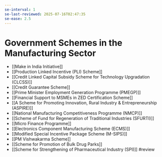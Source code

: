 ```yaml
---
se-interval: 1
se-last-reviewed: 2025-07-16T02:47:35
se-ease: 2.5
---
```

# Government Schemes in the Manufacturing Sector

* [[Make in India Initiative]]
* [[Production Linked Incentive (PLI) Scheme]]
* [[Credit Linked Capital Subsidy Scheme for Technology Upgradation (CLCSS)]]
* [[Credit Guarantee Scheme]]
* [[Prime Minister Employment Generation Programme (PMEGP)]]
* [[Financial Support to MSMEs in ZED Certification Scheme]]
* [[A Scheme for Promoting Innovation, Rural Industry & Entrepreneurship (ASPIRE)]]
* [[National Manufacturing Competitiveness Programme (NMCP)]]
* [[Scheme of Fund for Regeneration of Traditional Industries (SFURTI)]]
* [[Micro Finance Programme]]
* [[Electronics Component Manufacturing Scheme (ECMS)]]
* [[Modified Special Incentive Package Scheme (M-SIPS)]]
* [[PM Vishwakarma Scheme]]
* [[Scheme for Promotion of Bulk Drug Parks]]
* [[Scheme for Strengthening of Pharmaceutical Industry (SPI)]]
#review